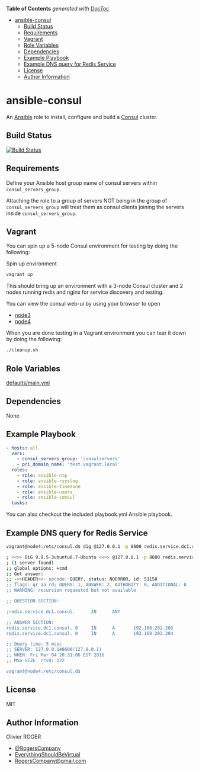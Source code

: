 <!-- START doctoc generated TOC please keep comment here to allow auto update -->
<!-- DON'T EDIT THIS SECTION, INSTEAD RE-RUN doctoc TO UPDATE -->

**Table of Contents** _generated with [DocToc](https://github.com/thlorenz/doctoc)_

- [ansible-consul](#ansible-consul)
  - [Build Status](#build-status)
  - [Requirements](#requirements)
  - [Vagrant](#vagrant)
  - [Role Variables](#role-variables)
  - [Dependencies](#dependencies)
  - [Example Playbook](#example-playbook)
  - [Example DNS query for Redis Service](#example-dns-query-for-redis-service)
  - [License](#license)
  - [Author Information](#author-information)

<!-- END doctoc generated TOC please keep comment here to allow auto update -->

# ansible-consul

An [Ansible](https://www.ansible.com) role to install, configure and build a
[Consul](https://www.consul.io/) cluster.

## Build Status

[![Build Status](https://travis-ci.org/RogersCompany/ansible-consul.svg?branch=master)](https://travis-ci.org/RogersCompany/ansible-consul)

## Requirements

Define your Ansible host group name of consul servers within `consul_servers_group`.

Attaching the role to a group of servers NOT being in the group of
`consul_servers_group` will treat them as consul clients joining the servers
inside `consul_servers_group`.

## Vagrant

You can spin up a 5-node Consul environment for testing by doing the following:

Spin up environment

```bash
vagrant up
```

This should bring up an environment with a 3-node Consul cluster and 2 nodes
running redis and nginx for service discovery and testing.

You can view the consul web-ui by using your browser to open

- [node3](http://192.168.250.13:8500)
- [node4](http://192.168.250.14:8500)

When you are done testing in a Vagrant environment you can tear it down by doing
the following:

```bash
./cleanup.sh
```

## Role Variables

[defaults/main.yml](defaults/main.yml)

## Dependencies

None

## Example Playbook

```yaml
- hosts: all
  vars:
    - consul_servers_group: 'consulservers'
    - pri_domain_name: 'test.vagrant.local'
  roles:
    - role: ansible-ntp
    - role: ansible-rsyslog
    - role: ansible-timezone
    - role: ansible-users
    - role: ansible-consul
  tasks:
```

You can also checkout the included playbook.yml Ansible playbook.

## Example DNS query for Redis Service

```bash
vagrant@node4:/etc/consul.d$ dig @127.0.0.1 -p 8600 redis.service.dc1.consul. ANY

; <<>> DiG 9.9.5-3ubuntu0.7-Ubuntu <<>> @127.0.0.1 -p 8600 redis.service.dc1.consul. ANY
; (1 server found)
;; global options: +cmd
;; Got answer:
;; ->>HEADER<<- opcode: QUERY, status: NOERROR, id: 51158
;; flags: qr aa rd; QUERY: 1, ANSWER: 2, AUTHORITY: 0, ADDITIONAL: 0
;; WARNING: recursion requested but not available

;; QUESTION SECTION:

;redis.service.dc1.consul.      IN      ANY

;; ANSWER SECTION:
redis.service.dc1.consul. 0     IN      A       192.168.202.203
redis.service.dc1.consul. 0     IN      A       192.168.202.204

;; Query time: 5 msec
;; SERVER: 127.0.0.1#8600(127.0.0.1)
;; WHEN: Fri Mar 04 20:31:06 EST 2016
;; MSG SIZE  rcvd: 122

vagrant@node4:/etc/consul.d$
```

## License

MIT

## Author Information

Olivier ROGER

- [@RogersCompany](https://www.twitter.com/RogersCompany)
- [EverythingShouldBeVirtual](http://everythingshouldbevirtual.com)
- [RogersCompany@gmail.com](mailto:RogersCompany@gmail.com)
